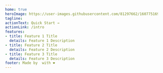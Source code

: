 ```yaml
---
home: true
heroImage: https://user-images.githubusercontent.com/81297662/160775169-c1ff2f0d-affa-43b0-b501-6908fd64bbd1.png
tagline: 
actionText: Quick Start →
actionLink: /intro
features:
- title: Feature 1 Title
  details: Feature 1 Description
- title: Feature 2 Title
  details: Feature 2 Description
- title: Feature 3 Title
  details: Feature 3 Description
footer: Made by  with ❤️
---
```

